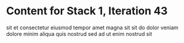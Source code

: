 # Content for Stack 1, Iteration 43
sit et consectetur eiusmod tempor amet magna sit sit do dolor veniam dolore minim aliqua quis nostrud sed ad ut enim nostrud sit 
